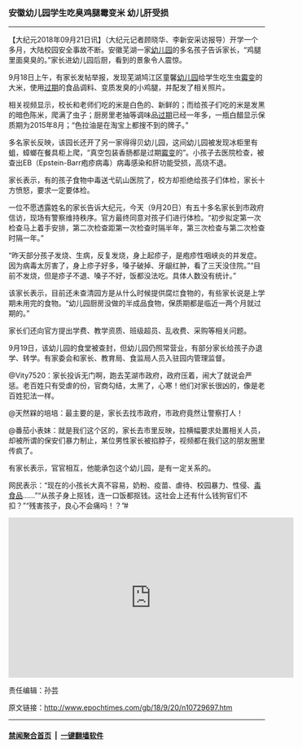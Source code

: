 ### 安徽幼儿园学生吃臭鸡腿霉变米 幼儿肝受损
------------------------

<p>【大纪元2018年09月21日讯】（大纪元记者顾晓华、李新安采访报导）开学一个多月，大陆校园安全事故不断。安徽芜湖一家<a href="http://www.epochtimes.com/gb/tag/%E5%B9%BC%E5%84%BF%E5%9B%AD.html">幼儿园</a>的多名孩子告诉家长，“鸡腿里面臭臭的。”家长进幼儿园后厨，看到的景象令人震惊。</p>
<p>9月18日上午，有家长发帖举报，发现芜湖鸠江区童馨<a href="http://www.epochtimes.com/gb/tag/%E5%B9%BC%E5%84%BF%E5%9B%AD.html">幼儿园</a>给学生吃生虫<a href="http://www.epochtimes.com/gb/tag/%E9%9C%89%E5%8F%98.html">霉变</a>的大米，使用<a href="http://www.epochtimes.com/gb/tag/%E8%BF%87%E6%9C%9F.html">过期</a>的食品调料、变质发臭的小鸡腿，并配发了相关照片。</p>
<p>相关视频显示，校长和老师们吃的米是白色的、新鲜的；而给孩子们吃的米是发黑的暗色陈米，爬满了虫子；厨房里老抽等调味品<a href="http://www.epochtimes.com/gb/tag/%E8%BF%87%E6%9C%9F.html">过期</a>已经一年多，一瓶白醋显示保质期为2015年8月；“色拉油是在淘宝上都搜不到的牌子。”</p>
<p>多名家长反映，该园长还开了另一家得得贝幼儿园，这间幼儿园被发现冰柜里有蛆，蟑螂在餐具柜上爬，“真空包装香肠都是过期<a href="http://www.epochtimes.com/gb/tag/%E9%9C%89%E5%8F%98.html">霉变</a>的”。小孩子去医院检查，被查出EB（Epstein-Barr疱疹病毒）病毒感染和肝功能受损，高烧不退。</p>
<p>家长表示，有的孩子食物中毒送弋矶山医院了，校方却拒绝给孩子们体检，家长十方愤怒，要求一定要体检。</p>
<p>一位不愿透露姓名的家长告诉大纪元，今天（9月20日）有五十多名家长到市政府信访，现场有警察维持秩序。官方最终同意对孩子们进行体检。“初步拟定第一次检查马上着手安排，第二次检查距第一次检查时隔半年，第三次检查与第二次检查时隔一年。”</p>
<p>“昨天部分孩子发烧、生病，反复发烧，身上起疹子，是疱疹性咽峡炎的并发症。因为病毒太厉害了，身上疹子好多，嗓子破掉、牙龈红肿，看了三天没住院。”“目前不发烧，但是疹子不退、嗓子不好，饭都没法吃。具体人数没有统计。”</p>
<p>该家长表示，目前还未查清园方是从什么时候提供腐烂食物的，有些家长说是上学期未用完的食物。“幼儿园厨房没做的半成品食物，保质期都是临近一两个月就过期的。”</p>
<p>家长们还向官方提出学费、教学资质、班级超员、乱收费、采购等相关问题。</p>
<p>9月19日，该幼儿园的食堂被查封，但幼儿园仍照常营业，有部分家长给孩子办退学、转学。有家委会和家长、教育局、食监局人员入驻园内管理监督。</p>
<p>@Vity7520：家长投诉无门啊，跑去芜湖市政府，政府压着，闹大了就说会严惩。老百姓只有受虐的份，官商勾结，太黑了，心寒！他们对家长很凶的，像是老百姓犯法一样。</p>
<p>@天然槑的培培：最主要的是，家长去找市政府，市政府竟然让警察打人！</p>
<p>@番茄小表妹：就是我们这个区的，家长去市里反映，拉横幅要求处置相关人员，却被所谓的保安们暴力制止，某位男性家长被掐脖子，视频都在我们这的朋友圈里传疯了。</p>
<p>有家长表示，官官相互，他能承包这个幼儿园，是有一定关系的。</p>
<p>网民表示：“现在的小孩长大真不容易，奶粉、疫苗、虐待、校园暴力、性侵、<a href="http://www.epochtimes.com/gb/tag/%E6%AF%92%E9%A3%9F%E5%93%81.html">毒食品</a>……”“从孩子身上抠钱，连一口饭都抠钱。这社会上还有什么钱狗官们不扣？”“残害孩子，良心不会痛吗！？”#</p>
<p style="text-align: center;"><iframe src="https://www.youtube.com/embed/zpVcGU_VubE?rel=0" width="560" height="315" frameborder="0" allowfullscreen="allowfullscreen"></iframe></p>
<p>责任编辑：孙芸</p>

原文链接：http://www.epochtimes.com/gb/18/9/20/n10729697.htm


------------------------
#### [禁闻聚合首页](https://github.com/gfw-breaker/banned-news/blob/master/README.md) &nbsp;|&nbsp;  [一键翻墙软件](https://github.com/gfw-breaker/nogfw/blob/master/README.md)
